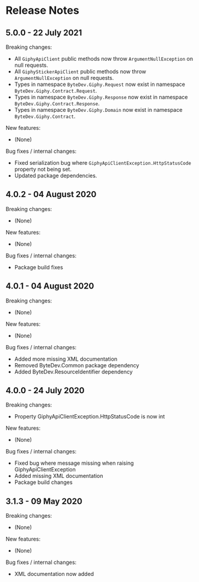 # Release Notes

## 5.0.0 - 22 July 2021

Breaking changes:
- All `GiphyApiClient` public methods now throw `ArgumentNullException` on null requests.
- All `GiphyStickerApiClient` public methods now throw `ArgumentNullException` on null requests.
- Types in namespace `ByteDev.Giphy.Request` now exist in namespace `ByteDev.Giphy.Contract.Request`.
- Types in namespace `ByteDev.Giphy.Response` now exist in namespace `ByteDev.Giphy.Contract.Response`.
- Types in namespace `ByteDev.Giphy.Domain` now exist in namespace `ByteDev.Giphy.Contract`.

New features:
- (None)

Bug fixes / internal changes:
- Fixed serialization bug where `GiphyApiClientException.HttpStatusCode` property not being set.
- Updated package dependencies.

## 4.0.2 - 04 August 2020

Breaking changes:
- (None)

New features:
- (None)

Bug fixes / internal changes:
- Package build fixes

## 4.0.1 - 04 August 2020

Breaking changes:
- (None)

New features:
- (None)

Bug fixes / internal changes:
- Added more missing XML documentation
- Removed ByteDev.Common package dependency
- Added ByteDev.ResourceIdentifier dependency

## 4.0.0 - 24 July 2020

Breaking changes:
- Property GiphyApiClientException.HttpStatusCode is now int

New features:
- (None)

Bug fixes / internal changes:
- Fixed bug where message missing when raising GiphyApiClientException
- Added missing XML documentation
- Package build changes

## 3.1.3 - 09 May 2020

Breaking changes:
- (None)

New features:
- (None)

Bug fixes / internal changes:
- XML documentation now added
